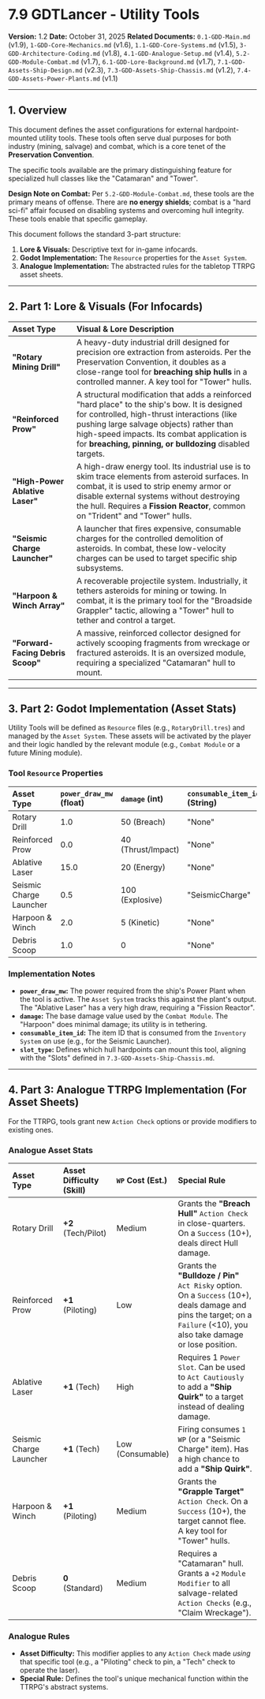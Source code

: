 # 7.9 GDTLancer - Utility Tools

**Version:** 1.2
**Date:** October 31, 2025
**Related Documents:** `0.1-GDD-Main.md` (v1.9), `1-GDD-Core-Mechanics.md` (v1.6), `1.1-GDD-Core-Systems.md` (v1.5), `3-GDD-Architecture-Coding.md` (v1.8), `4.1-GDD-Analogue-Setup.md` (v1.4), `5.2-GDD-Module-Combat.md` (v1.7), `6.1-GDD-Lore-Background.md` (v1.7), `7.1-GDD-Assets-Ship-Design.md` (v2.3), `7.3-GDD-Assets-Ship-Chassis.md` (v1.2), `7.4-GDD-Assets-Power-Plants.md` (v1.1)

---

## 1. Overview

This document defines the asset configurations for external hardpoint-mounted utility tools. These tools often serve dual purposes for both industry (mining, salvage) and combat, which is a core tenet of the **Preservation Convention**.

The specific tools available are the primary distinguishing feature for specialized hull classes like the "Catamaran" and "Tower".

**Design Note on Combat:** Per `5.2-GDD-Module-Combat.md`, these tools are the primary means of offense. There are **no energy shields**; combat is a "hard sci-fi" affair focused on disabling systems and overcoming hull integrity. These tools enable that specific gameplay.

This document follows the standard 3-part structure:
1.  **Lore & Visuals:** Descriptive text for in-game infocards.
2.  **Godot Implementation:** The `Resource` properties for the `Asset System`.
3.  **Analogue Implementation:** The abstracted rules for the tabletop TTRPG asset sheets.

---

## 2. Part 1: Lore & Visuals (For Infocards)

| Asset Type | Visual & Lore Description |
| :--- | :--- |
| **"Rotary Mining Drill"** | A heavy-duty industrial drill designed for precision ore extraction from asteroids. Per the Preservation Convention, it doubles as a close-range tool for **breaching ship hulls** in a controlled manner. A key tool for "Tower" hulls. |
| **"Reinforced Prow"** | A structural modification that adds a reinforced "hard place" to the ship's bow. It is designed for controlled, high-thrust interactions (like pushing large salvage objects) rather than high-speed impacts. Its combat application is for **breaching, pinning, or bulldozing** disabled targets. |
| **"High-Power Ablative Laser"** | A high-draw energy tool. Its industrial use is to skim trace elements from asteroid surfaces. In combat, it is used to strip enemy armor or disable external systems without destroying the hull. Requires a **Fission Reactor**, common on "Trident" and "Tower" hulls. |
| **"Seismic Charge Launcher"** | A launcher that fires expensive, consumable charges for the controlled demolition of asteroids. In combat, these low-velocity charges can be used to target specific ship subsystems. |
| **"Harpoon & Winch Array"** | A recoverable projectile system. Industrially, it tethers asteroids for mining or towing. In combat, it is the primary tool for the "Broadside Grappler" tactic, allowing a "Tower" hull to tether and control a target. |
| **"Forward-Facing Debris Scoop"** | A massive, reinforced collector designed for actively scooping fragments from wreckage or fractured asteroids. It is an oversized module, requiring a specialized "Catamaran" hull to mount. |

---

## 3. Part 2: Godot Implementation (Asset Stats)

Utility Tools will be defined as `Resource` files (e.g., `RotaryDrill.tres`) and managed by the `Asset System`. These assets will be activated by the player and their logic handled by the relevant module (e.g., `Combat Module` or a future Mining module).

### Tool `Resource` Properties

| Asset Type | `power_draw_mw` (float) | `damage` (int) | `consumable_item_id` (String) | `slot_type` (String) |
| :--- | :--- | :--- | :--- | :--- |
| Rotary Drill | 1.0 | 50 (Breach) | "None" | "Broadside" |
| Reinforced Prow | 0.0 | 40 (Thrust/Impact)| "None" | "Structural" |
| Ablative Laser | 15.0 | 20 (Energy) | "None" | "High-Power" |
| Seismic Charge Launcher | 0.5 | 100 (Explosive) | "SeismicCharge" | "Standard" |
| Harpoon & Winch | 2.0 | 5 (Kinetic) | "None" | "Broadside" |
| Debris Scoop | 1.0 | 0 | "None" | "Oversized" |

### Implementation Notes

* **`power_draw_mw`:** The power required from the ship's Power Plant when the tool is active. The `Asset System` tracks this against the plant's output. The "Ablative Laser" has a very high draw, requiring a "Fission Reactor".
* **`damage`:** The base damage value used by the `Combat Module`. The "Harpoon" does minimal damage; its utility is in tethering.
* **`consumable_item_id`:** The item ID that is consumed from the `Inventory System` on use (e.g., for the Seismic Launcher).
* **`slot_type`:** Defines which hull hardpoints can mount this tool, aligning with the "Slots" defined in `7.3-GDD-Assets-Ship-Chassis.md`.

---

## 4. Part 3: Analogue TTRPG Implementation (For Asset Sheets)

For the TTRPG, tools grant new `Action Check` options or provide modifiers to existing ones.

### Analogue Asset Stats

| Asset Type | Asset Difficulty (Skill) | `WP` Cost (Est.) | Special Rule |
| :--- | :--- | :--- | :--- |
| Rotary Drill | **+2** (Tech/Pilot) | Medium | Grants the **"Breach Hull"** `Action Check` in close-quarters. On a `Success` (10+), deals direct Hull damage. |
| Reinforced Prow | **+1** (Piloting) | Low | Grants the **"Bulldoze / Pin"** `Act Risky` option. On a `Success` (10+), deals damage and pins the target; on a `Failure` (<10), you also take damage or lose position. |
| Ablative Laser | **+1** (Tech) | High | Requires 1 `Power Slot`. Can be used to `Act Cautiously` to add a **"Ship Quirk"** to a target instead of dealing damage. |
| Seismic Charge Launcher | **+1** (Tech) | Low (Consumable) | Firing consumes `1 WP` (or a "Seismic Charge" item). Has a high chance to add a **"Ship Quirk"**. |
| Harpoon & Winch | **+1** (Piloting) | Medium | Grants the **"Grapple Target"** `Action Check`. On a `Success` (10+), the target cannot flee. A key tool for "Tower" hulls. |
| Debris Scoop | **0** (Standard) | Medium | Requires a "Catamaran" hull. Grants a `+2` `Module Modifier` to all salvage-related `Action Checks` (e.g., "Claim Wreckage"). |

### Analogue Rules

* **Asset Difficulty:** This modifier applies to any `Action Check` made *using* that specific tool (e.g., a "Piloting" check to pin, a "Tech" check to operate the laser).
* **Special Rule:** Defines the tool's unique mechanical function within the TTRPG's abstract systems.
